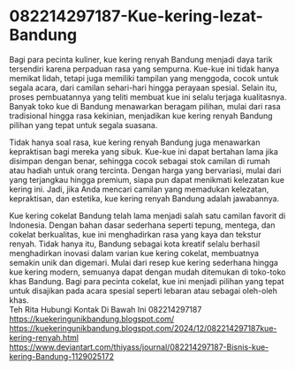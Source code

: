 # 082214297187-Kue-kering-lezat-Bandung
Bagi para pecinta kuliner, kue kering renyah Bandung menjadi daya tarik tersendiri karena perpaduan rasa yang sempurna. Kue-kue ini tidak hanya memikat lidah, tetapi juga memiliki tampilan yang menggoda, cocok untuk segala acara, dari camilan sehari-hari hingga perayaan spesial. Selain itu, proses pembuatannya yang teliti membuat kue ini selalu terjaga kualitasnya. Banyak toko kue di Bandung menawarkan beragam pilihan, mulai dari rasa tradisional hingga rasa kekinian, menjadikan kue kering renyah Bandung pilihan yang tepat untuk segala suasana.  

Tidak hanya soal rasa, kue kering renyah Bandung juga menawarkan kepraktisan bagi mereka yang sibuk. Kue-kue ini dapat bertahan lama jika disimpan dengan benar, sehingga cocok sebagai stok camilan di rumah atau hadiah untuk orang tercinta. Dengan harga yang bervariasi, mulai dari yang terjangkau hingga premium, siapa pun dapat menikmati kelezatan kue kering ini. Jadi, jika Anda mencari camilan yang memadukan kelezatan, kepraktisan, dan estetika, kue kering renyah Bandung adalah jawabannya.  

Kue kering cokelat Bandung telah lama menjadi salah satu camilan favorit di Indonesia. Dengan bahan dasar sederhana seperti tepung, mentega, dan cokelat berkualitas, kue ini menghadirkan rasa yang kaya dan tekstur renyah. Tidak hanya itu, Bandung sebagai kota kreatif selalu berhasil menghadirkan inovasi dalam varian kue kering cokelat, membuatnya semakin unik dan digemari. Mulai dari resep kue kering sederhana hingga kue kering modern, semuanya dapat dengan mudah ditemukan di toko-toko khas Bandung. Bagi para pecinta cokelat, kue ini menjadi pilihan yang tepat untuk disajikan pada acara spesial seperti lebaran atau sebagai oleh-oleh khas.  
Teh Rita
Hubungi Kontak Di Bawah Ini
082214297187
  https://kuekeringunikbandung.blogspot.com/
https://kuekeringunikbandung.blogspot.com/2024/12/082214297187kue-kering-renyah.html
https://www.deviantart.com/thiyass/journal/082214297187-Bisnis-kue-kering-Bandung-1129025172
